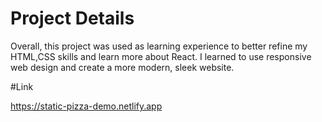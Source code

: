 # Project Details

Overall, this project was used as learning experience to better refine my HTML,CSS skills and learn more about React. I  learned to use responsive web design and create a more modern, sleek website. 


#Link

https://static-pizza-demo.netlify.app
